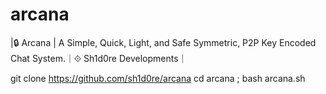 # arcana
|🔒 Arcana | A Simple, Quick, Light, and Safe Symmetric, P2P Key Encoded Chat System.｜⟐ Sh1d0re Developments｜

git clone https://github.com/sh1d0re/arcana
cd arcana ; bash arcana.sh
